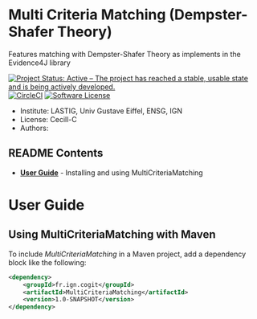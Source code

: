 # Multi Criteria Matching (Dempster-Shafer Theory)

Features matching with Dempster-Shafer Theory as implements in the Evidence4J library


[![Project Status: Active – The project has reached a stable, usable state and is being actively developed.](https://www.repostatus.org/badges/latest/active.svg)](https://www.repostatus.org/#active)
[![CircleCI](https://circleci.com/gh/umrlastig/MultiCriteriaMatching/tree/master.svg?style=svg)](https://circleci.com/gh/umrlastig/MultiCriteriaMatching/tree/master)
[![Software License](https://img.shields.io/badge/Licence-Cecill--C-blue.svg?style=flat)](https://github.com/umrlastig/MultiCriteriaMatching/blob/master/Licence-en.html)

* Institute: LASTIG, Univ Gustave Eiffel, ENSG, IGN
* License: Cecill-C
* Authors:


## README Contents

* [**User Guide**](#user-guide) - Installing and using MultiCriteriaMatching



# User Guide

## Using MultiCriteriaMatching with Maven

To include *MultiCriteriaMatching* in a Maven project, add a dependency block like the following:

```xml
<dependency>
    <groupId>fr.ign.cogit</groupId>
    <artifactId>MultiCriteriaMatching</artifactId>
    <version>1.0-SNAPSHOT</version>
</dependency>
```






